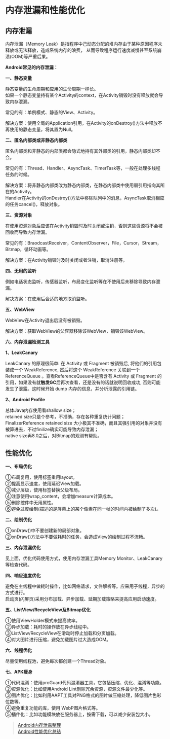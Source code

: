 # 内存泄漏和性能优化

## 内存泄漏

内存泄漏（Memory Leak）是指程序中己动态分配的堆内存由于某种原因程序未释放或无法释放，造成系统内存的浪费，
从而导致程序运行速度减慢甚至系统崩溃(OOM)等严重后果。

**Android常见的内存泄漏：**

**一、静态变量**

静态变量的生命周期和应用的生命周期一样长。  
如果一个静态变量持有某个Activity的context，在Activity销毁时没有释放就会导致内存泄漏。

常见的有：单例模式、静态的View、Activity。

解决方案：使用全局的Application引用，在Activity的onDestroy()方法中释放不再使用的静态变量，将其置为Null。

**二、匿名内部类或非静态内部类**

匿名内部类和非静态的内部类都会隐式地持有其外部类的引用，静态内部类却不会。

常见的有：Thread、Handler、AsyncTask、TimerTask等，一般在处理多线程任务的时候。

解决方案：将非静态内部类改为静态内部类，在静态内部类中使用弱引用指向其所在的Activity。  
Handler在Activity的onDestroy()方法中移除队列中的消息，AsyncTask取消相应的任务cancel()，释放对象。

**三、资源对象**

在使用资源对象后应该在Activity销毁时及时关闭或注销，否则这些资源将不会被回收而导致内存泄漏。

常见的有：BraodcastReceiver，ContentObserver，File，Cursor，Stream，Bitmap，循环动画等。

解决方案：在Activity销毁时及时关闭或者注销，取消注册等。

**四、无用的监听**

例如电话状态监听，传感器监听，布局变化监听等在不使用后未移除导致内存泄漏。

解决方案：在使用后合适的地方取消监听。

**五、WebView**

WebView在Activity退出后没有被销毁。

解决方案：获取WebView的父容器移除该WebView，销毁该WebView。

**六、内存泄漏检测工具**

**1、LeakCanary**

LeakCanary 的原理很简单: 在 Activity 或 Fragment 被销毁后, 将他们的引用包装成一个 WeakReference, 然后将这个 WeakReference 关联到一个 ReferenceQueue 。查看ReferenceQueue中是否含有 Activity 或 Fragment 的引用，如果没有就**触发GC**后再次查看，还是没有的话就说明回收成功, 否则可能发生了泄露。这时候开始 dump 内存的信息，并分析泄露的引用链。

**2、Android Profile**

总体Java内存使用看shallow size；  
retained size只是个参考，不准确，存在各种重复统计问题；  
FinalizerReference retained size 大小极其不准确，而且其强引用的对象并没有被算进去，不过finilize确实可能导致内存泄漏；  
native size再8.0之后，对Bitmap的观测有帮助。

## 性能优化

**一、布局优化**

①布局复用，使用<include>标签重用layout。  
②提高显示速度，使用<ViewStub>延迟View加载。  
③减少层级，使用<merge>标签替换父级布局。  
④注意使用wrap_content，会增加measure计算成本。  
⑤删除控件中无用属性。  
⑥避免过度绘制(描述的是屏幕上的某个像素在同一帧的时间内被绘制了多次)。  

**二、绘制优化**

①onDraw()中不要创建新的局部对象。  
②onDraw()方法中不要做耗时的任务，会造成View的绘制过程不流畅。  

**三、内存泄漏优化**

见上面，优化代码使用方式，使用内存泄漏工具Memory Monitor、LeakCanary等检查代码。

**四、响应速度优化**

避免在主线程中做耗时操作，比如网络请求，文件解析等。应采用子线程，异步的方式进行。  
启动页(闪屏页)采用分布加载、异步加载、延期加载策略来提高应用启动速度。

**五、ListView/RecycleView及Bitmap优化**

①使用ViewHolder模式来提高效率。  
②异步加载：耗时的操作放在异步线程中。  
③ListView/RecycleView在滑动时停止加载和分页加载。  
④对大图片进行压缩，避免加载图片过大造成OOM。  

**六、线程优化**

尽量使用线程池，避免每次都创建一个Thread对象。

**七、APK瘦身**

①代码混淆：使用proGuard代码混淆器工具，它包括压缩、优化、混淆等功能。  
②资源优化：比如使用Android Lint删除冗余资源，资源文件最少化等。  
③图片优化：比如利用AAPT工具对PNG格式的图片做压缩处理，降低图片色彩位数等。  
④避免重复功能的库，使用 WebP图片格式等。  
⑤插件化：比如功能模块放在服务器上，按需下载，可以减少安装包大小。  

> [Android内存泄露整理](https://www.jianshu.com/p/8ade6b469cd7)  
> [Android性能优化总结](https://blog.csdn.net/xiangzhihong8/article/details/92800490)

